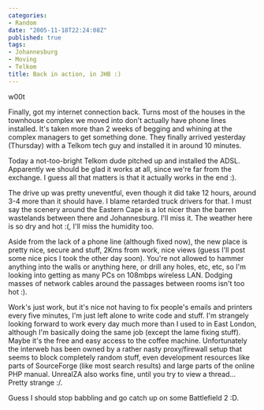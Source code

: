 ```yaml
---
categories:
- Random
date: "2005-11-18T22:24:08Z"
published: true
tags:
- Johannesburg
- Moving
- Telkom
title: Back in action, in JHB :)
---
```


w00t

Finally, got my internet connection back. Turns most of the houses in
the townhouse complex we moved into don't actually have phone lines
installed. It's taken more than 2 weeks of begging and whining at the
complex managers to get something done. They finally arrived yesterday
(Thursday) with a Telkom tech guy and installed it in around 10 minutes.

Today a not-too-bright Telkom dude pitched up and installed the ADSL.
Apparently we should be glad it works at all, since we're far from the
exchange. I guess all that matters is that it actually works in the end
:).

The drive up was pretty uneventful, even though it did take 12 hours,
around 3-4 more than it should have. I blame retarded truck drivers for
that. I must say the scenery around the Eastern Cape is a lot nicer than
the barren wastelands between there and Johannesburg. I'll miss it. The
weather here is so dry and hot :(, I'll miss the humidity too.

Aside from the lack of a phone line (although fixed now), the new place
is pretty nice, secure and stuff, 2Kms from work, nice views (guess I'll
post some nice pics I took the other day soon). You're not allowed to
hammer anything into the walls or anything here, or drill any holes,
etc, etc, so I'm looking into getting as many PCs on 108mbps wireless
LAN. Dodging masses of network cables around the passages between rooms
isn't too hot :).

Work's just work, but it's nice not having to fix people's emails and
printers every five minutes, I'm just left alone to write code and
stuff. I'm strangely looking forward to work every day much more than I
used to in East London, although I'm basically doing the same job
(except the lame fixing stuff). Maybe it's the free and easy access to
the coffee machine. Unfortunately the interweb has been owned by a
rather nasty proxy/firewall setup that seems to block completely random
stuff, even development resources like parts of SourceForge (like most
search results) and large parts of the online PHP manual. UnrealZA also
works fine, until you try to view a thread... Pretty strange :/.

Guess I should stop babbling and go catch up on some Battlefield 2 :D.
